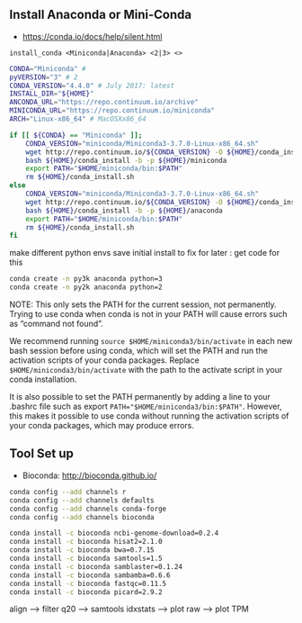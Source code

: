 
## Install Anaconda or Mini-Conda

- https://conda.io/docs/help/silent.html  

`install_conda <Miniconda|Anaconda> <2|3> <>`

```bash
CONDA="Miniconda" # 
pyVERSION="3" # 2
CONDA_VERSION="4.4.0" # July 2017: latest
INSTALL_DIR="${HOME}"
ANCONDA_URL="https://repo.continuum.io/archive"
MINICONDA_URL="https://repo.continuum.io/miniconda"
ARCH="Linux-x86_64" # MacOSXx86_64

if [[ ${CONDA} == "Miniconda" ]];
    CONDA_VERSION="miniconda/Miniconda3-3.7.0-Linux-x86_64.sh"
    wget http://repo.continuum.io/${CONDA_VERSION} -O ${HOME}/conda_install.sh
    bash ${HOME}/conda_install -b -p ${HOME}/miniconda
    export PATH="$HOME/miniconda/bin:$PATH"
    rm ${HOME}/conda_install.sh
else
    CONDA_VERSION="miniconda/Miniconda3-3.7.0-Linux-x86_64.sh"
    wget http://repo.continuum.io/${CONDA_VERSION} -O ${HOME}/conda_install.sh
    bash ${HOME}/conda_install -b -p ${HOME}/anaconda
    export PATH="$HOME/miniconda/bin:$PATH"
    rm ${HOME}/conda_install.sh
fi
```

make different python envs save initial install to fix for later : get code for this

```bash
conda create -n py3k anaconda python=3
conda create -n py2k anaconda python=2
```


NOTE: This only sets the PATH for the current session, not permanently. Trying to use conda when conda is not in your PATH will cause errors such as “command not found”.

We recommend running `source $HOME/miniconda3/bin/activate` in each new bash session before using conda, which will set the PATH and run the activation scripts of your conda packages. Replace `$HOME/miniconda3/bin/activate` with the path to the activate script in your conda installation.

It is also possible to set the PATH permanently by adding a line to your .bashrc file such as export `PATH="$HOME/miniconda3/bin:$PATH"`. However, this makes it possible to use conda without running the activation scripts of your conda packages, which may produce errors.


## Tool Set up
 - Bioconda: http://bioconda.github.io/  

```bash
conda config --add channels r
conda config --add channels defaults
conda config --add channels conda-forge
conda config --add channels bioconda
```

```bash
conda install -c bioconda ncbi-genome-download=0.2.4
conda install -c bioconda hisat2=2.1.0
conda install -c bioconda bwa=0.7.15
conda install -c bioconda samtools=1.5
conda install -c bioconda samblaster=0.1.24
conda install -c bioconda sambamba=0.6.6
conda install -c bioconda fastqc=0.11.5
conda install -c bioconda picard=2.9.2
```


align --> filter q20 --> samtools idxstats --> plot raw --> plot TPM  
